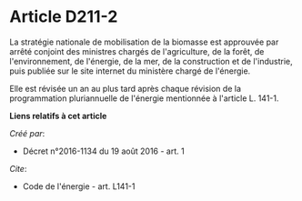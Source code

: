 # Article D211-2

La stratégie nationale de mobilisation de la biomasse est approuvée par arrêté conjoint des ministres chargés de
l'agriculture, de la forêt, de l'environnement, de l'énergie, de la mer, de la construction et de l'industrie, puis publiée
sur le site internet du ministère chargé de l'énergie. 

Elle est révisée un an au plus tard après chaque révision de la programmation pluriannuelle de l'énergie mentionnée à
l'article L. 141-1.

**Liens relatifs à cet article**

_Créé par_:

  - Décret n°2016-1134 du 19 août 2016 - art. 1

_Cite_:

  - Code de l'énergie - art. L141-1
